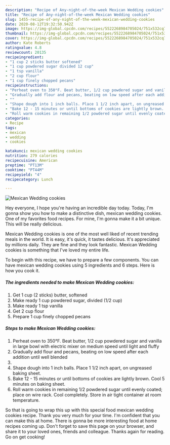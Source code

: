 ```yaml
---
description: "Recipe of Any-night-of-the-week Mexican Wedding cookies"
title: "Recipe of Any-night-of-the-week Mexican Wedding cookies"
slug: 1455-recipe-of-any-night-of-the-week-mexican-wedding-cookies
date: 2020-08-12T19:32:50.942Z
image: https://img-global.cpcdn.com/recipes/5522268984705024/751x532cq70/mexican-wedding-cookies-recipe-main-photo.jpg
thumbnail: https://img-global.cpcdn.com/recipes/5522268984705024/751x532cq70/mexican-wedding-cookies-recipe-main-photo.jpg
cover: https://img-global.cpcdn.com/recipes/5522268984705024/751x532cq70/mexican-wedding-cookies-recipe-main-photo.jpg
author: Kate Roberts
ratingvalue: 4.8
reviewcount: 20135
recipeingredient:
- "1 cup 2 sticks butter softened"
- "1 cup powdered sugar divided 12 cup"
- "1 tsp vanilla"
- "2 cup flour"
- "1 cup finely chopped pecans"
recipeinstructions:
- "Perheat oven to 350°F. Beat butter, 1/2 cup powdered sugar and vanilla in large bowl with electric mixer on medium speed until  light and fluffy"
- "Gradually add flour and pecans, beating on low speed after each addition until well blended"
- ""
- "Shape dough into 1 inch balls. Place 1 1/2 inch apart, on ungreased baking sheet."
- "Bake 12 - 15 minutes or until bottoms of cookies are lightly brown. Cool 5 minutes on baking sheet."
- "Roll warm cookies in remaining 1/2 powdered sugar until evenly coated; place on wire rack. Cool completely. Store in air tight container at room temperature."
categories:
- Recipe
tags:
- mexican
- wedding
- cookies

katakunci: mexican wedding cookies 
nutrition: 279 calories
recipecuisine: American
preptime: "PT13M"
cooktime: "PT44M"
recipeyield: "4"
recipecategory: Lunch

---
```



![Mexican Wedding cookies](https://img-global.cpcdn.com/recipes/5522268984705024/751x532cq70/mexican-wedding-cookies-recipe-main-photo.jpg)

Hey everyone, I hope you're having an incredible day today. Today, I'm gonna show you how to make a distinctive dish, mexican wedding cookies. One of my favorites food recipes. For mine, I'm gonna make it a bit unique. This will be really delicious.



Mexican Wedding cookies is one of the most well liked of recent trending meals in the world. It is easy, it's quick, it tastes delicious. It's appreciated by millions daily. They are fine and they look fantastic. Mexican Wedding cookies is something that I've loved my entire life.


To begin with this recipe, we have to prepare a few components. You can have mexican wedding cookies using 5 ingredients and 6 steps. Here is how you cook it.

<!--inarticleads1-->

##### The ingredients needed to make Mexican Wedding cookies:

1. Get 1 cup (2 sticks) butter, softened
1. Make ready 1 cup powdered sugar, divided (1/2 cup)
1. Make ready 1 tsp vanilla
1. Get 2 cup flour
1. Prepare 1 cup finely chopped pecans




<!--inarticleads2-->

##### Steps to make Mexican Wedding cookies:

1. Perheat oven to 350°F. Beat butter, 1/2 cup powdered sugar and vanilla in large bowl with electric mixer on medium speed until  light and fluffy
1. Gradually add flour and pecans, beating on low speed after each addition until well blended
1. 
1. Shape dough into 1 inch balls. Place 1 1/2 inch apart, on ungreased baking sheet.
1. Bake 12 - 15 minutes or until bottoms of cookies are lightly brown. Cool 5 minutes on baking sheet.
1. Roll warm cookies in remaining 1/2 powdered sugar until evenly coated; place on wire rack. Cool completely. Store in air tight container at room temperature.




So that is going to wrap this up with this special food mexican wedding cookies recipe. Thank you very much for your time. I'm confident that you can make this at home. There is gonna be more interesting food at home recipes coming up. Don't forget to save this page on your browser, and share it to your loved ones, friends and colleague. Thanks again for reading. Go on get cooking!
